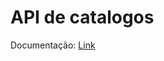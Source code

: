<h1>API de catalogos</h1>



<p>Documentação: 
  <a href="https://api-movies.alvimdev.tech/docs">Link</a>  
</p>
